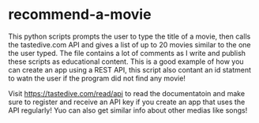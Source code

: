 # recommend-a-movie
This python scripts prompts the user to type the title of a movie, then calls the tastedive.com API and gives a list of up to 20 movies similar to the one the user typed.
The file contains a lot of comments as I write and publish these scripts as educational content. This is a good example of how you can create an app using a REST API, this script also contant an id statment to watn the user if the program did not find any movie!

Visit https://tastedive.com/read/api to read the documentatoin and make sure to register and receive an API key if you create an app that uses the API regularly!
Yuo can also get similar info about other medias like songs!
